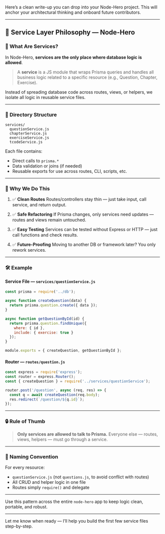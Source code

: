 Here’s a clean write-up you can drop into your Node-Hero project. This will anchor your architectural thinking and onboard future contributors.

---

## 🧠 Service Layer Philosophy — Node-Hero

### 📌 What Are Services?

In Node-Hero, **services are the only place where database logic is allowed**.

> A **service** is a JS module that wraps Prisma queries and handles all business logic related to a specific resource (e.g., Question, Chapter, Exercise).

Instead of spreading database code across routes, views, or helpers, we isolate all logic in reusable service files.

---

### 🧱 Directory Structure

```
services/
  questionService.js
  chapterService.js
  exerciseService.js
  tcodeService.js
```

Each file contains:

* Direct calls to `prisma.*`
* Data validation or joins (if needed)
* Reusable exports for use across routes, CLI, scripts, etc.

---

### 🧪 Why We Do This

1. ✅ **Clean Routes**
   Routes/controllers stay thin — just take input, call service, and return output.

2. ✅ **Safe Refactoring**
   If Prisma changes, only services need updates — routes and views remain untouched.

3. ✅ **Easy Testing**
   Services can be tested without Express or HTTP — just call functions and check results.

4. ✅ **Future-Proofing**
   Moving to another DB or framework later? You only rework services.

---

### 🛠 Example

#### Service File — `services/questionService.js`

```js
const prisma = require('../db');

async function createQuestion(data) {
  return prisma.question.create({ data });
}

async function getQuestionById(id) {
  return prisma.question.findUnique({
    where: { id },
    include: { exercise: true }
  });
}

module.exports = { createQuestion, getQuestionById };
```

#### Router — `routes/question.js`

```js
const express = require('express');
const router = express.Router();
const { createQuestion } = require('../services/questionService');

router.post('/question', async (req, res) => {
  const q = await createQuestion(req.body);
  res.redirect(`/question/${q.id}`);
});
```

---

### 🔒 Rule of Thumb

> **Only services are allowed to talk to Prisma.**
> Everyone else — routes, views, helpers — must go through a service.

---

### 🧠 Naming Convention

For every resource:

* `questionService.js` (not `questions.js`, to avoid conflict with routes)
* All CRUD and helper logic in one file
* Routes simply `require()` and delegate

---

Use this pattern across the entire `node-hero` app to keep logic clean, portable, and robust.

---

Let me know when ready — I’ll help you build the first few service files step-by-step.
